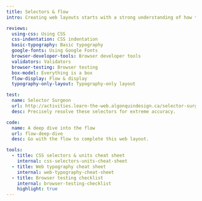 ```yaml
---
title: Selectors & flow
intro: Creating web layouts starts with a strong understanding of how to select HTML elements using CSS and an even stronger understanding of how the browser’s flow works.

reviews:
  using-css: Using CSS
  css-indentation: CSS indentation
  basic-typography: Basic typography
  google-fonts: Using Google Fonts
  browser-developer-tools: Browser developer tools
  validators: Validators
  browser-testing: Browser testing
  box-model: Everything is a box
  flow-display: Flow & display
  typography-only-layout: Typography-only layout

test:
  name: Selector Surgeon
  url: http://activities.learn-the-web.algonquindesign.ca/selector-surgeon/
  desc: Precisely resolve these selectors for extreme accuracy.

code:
  name: A deep dive into the flow
  url: flow-deep-dive
  desc: Go with the flow to complete this web layout.

tools:
  - title: CSS selectors & units cheat sheet
    internal: css-selectors-units-cheat-sheet
  - title: Web typography cheat sheet
    internal: web-typography-cheat-sheet
  - title: Browser testing checklist
    internal: browser-testing-checklist
    highlight: true
---
```

